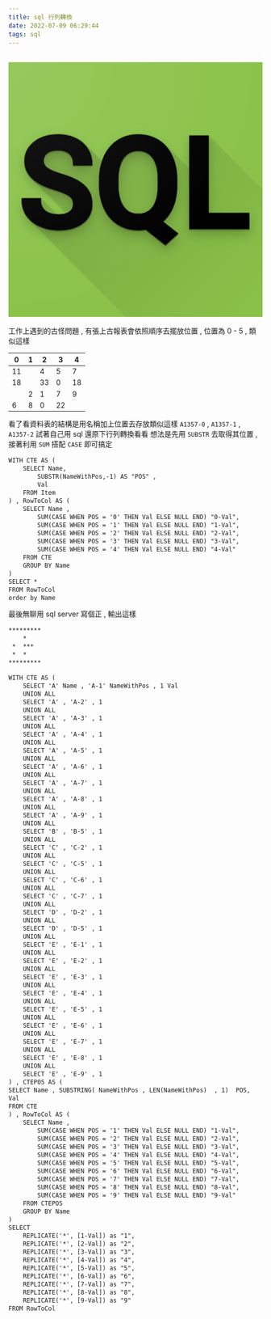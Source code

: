```yaml
---
title: sql 行列轉換
date: 2022-07-09 06:29:44
tags: sql
---
```


&nbsp;
![sql](https://raw.githubusercontent.com/weber87na/flowers/master/sql.png)
<!-- more -->

工作上遇到的古怪問題 , 有張上古報表會依照順序去擺放位置 , 位置為 0 - 5 , 類似這樣

| 0  | 1 | 2  | 3  | 4  |
|----|---|----|----|----|
| 11 |   | 4  | 5  | 7  |
| 18 |   | 33 | 0  | 18 |
|    | 2 | 1  | 7  | 9  |
| 6  | 8 | 0  | 22 |    |


看了看資料表的結構是用名稱加上位置去存放類似這樣 `A1357-0` , `A1357-1` , `A1357-2`
試著自己用 sql 還原下行列轉換看看
想法是先用 `SUBSTR` 去取得其位置 , 接著利用 `SUM` 搭配 `CASE` 即可搞定

```
WITH CTE AS (
    SELECT Name,
        SUBSTR(NameWithPos,-1) AS "POS" ,
        Val
    FROM Item
) , RowToCol AS (
    SELECT Name ,
        SUM(CASE WHEN POS = '0' THEN Val ELSE NULL END) "0-Val",
        SUM(CASE WHEN POS = '1' THEN Val ELSE NULL END) "1-Val",
        SUM(CASE WHEN POS = '2' THEN Val ELSE NULL END) "2-Val",
        SUM(CASE WHEN POS = '3' THEN Val ELSE NULL END) "3-Val",
        SUM(CASE WHEN POS = '4' THEN Val ELSE NULL END) "4-Val"
    FROM CTE
    GROUP BY Name
)
SELECT *
FROM RowToCol
order by Name
```

最後無聊用 sql server 寫個正 , 輸出這樣
```
*********
    *
 *  ***
 *  *
*********
```

```
WITH CTE AS (
	SELECT 'A' Name , 'A-1' NameWithPos , 1 Val
	UNION ALL
	SELECT 'A' , 'A-2' , 1
	UNION ALL
	SELECT 'A' , 'A-3' , 1
	UNION ALL
	SELECT 'A' , 'A-4' , 1
	UNION ALL
	SELECT 'A' , 'A-5' , 1
	UNION ALL
	SELECT 'A' , 'A-6' , 1
	UNION ALL
	SELECT 'A' , 'A-7' , 1
	UNION ALL
	SELECT 'A' , 'A-8' , 1
	UNION ALL
	SELECT 'A' , 'A-9' , 1
	UNION ALL
	SELECT 'B' , 'B-5' , 1
	UNION ALL
	SELECT 'C' , 'C-2' , 1
	UNION ALL
	SELECT 'C' , 'C-5' , 1
	UNION ALL
	SELECT 'C' , 'C-6' , 1
	UNION ALL
	SELECT 'C' , 'C-7' , 1
	UNION ALL
	SELECT 'D' , 'D-2' , 1
	UNION ALL
	SELECT 'D' , 'D-5' , 1
	UNION ALL
	SELECT 'E' , 'E-1' , 1
	UNION ALL
	SELECT 'E' , 'E-2' , 1
	UNION ALL
	SELECT 'E' , 'E-3' , 1
	UNION ALL
	SELECT 'E' , 'E-4' , 1
	UNION ALL
	SELECT 'E' , 'E-5' , 1
	UNION ALL
	SELECT 'E' , 'E-6' , 1
	UNION ALL
	SELECT 'E' , 'E-7' , 1
	UNION ALL
	SELECT 'E' , 'E-8' , 1
	UNION ALL
	SELECT 'E' , 'E-9' , 1
) , CTEPOS AS (
SELECT Name , SUBSTRING( NameWithPos , LEN(NameWithPos)  , 1)  POS, Val
FROM CTE
) , RowToCol AS (
    SELECT Name ,
        SUM(CASE WHEN POS = '1' THEN Val ELSE NULL END) "1-Val",
        SUM(CASE WHEN POS = '2' THEN Val ELSE NULL END) "2-Val",
        SUM(CASE WHEN POS = '3' THEN Val ELSE NULL END) "3-Val",
        SUM(CASE WHEN POS = '4' THEN Val ELSE NULL END) "4-Val",
		SUM(CASE WHEN POS = '5' THEN Val ELSE NULL END) "5-Val",
		SUM(CASE WHEN POS = '6' THEN Val ELSE NULL END) "6-Val",
		SUM(CASE WHEN POS = '7' THEN Val ELSE NULL END) "7-Val",
		SUM(CASE WHEN POS = '8' THEN Val ELSE NULL END) "8-Val",
		SUM(CASE WHEN POS = '9' THEN Val ELSE NULL END) "9-Val"
    FROM CTEPOS
    GROUP BY Name
)
SELECT
	REPLICATE('*', [1-Val]) as "1",
	REPLICATE('*', [2-Val]) as "2",
	REPLICATE('*', [3-Val]) as "3",
	REPLICATE('*', [4-Val]) as "4",
	REPLICATE('*', [5-Val]) as "5",
	REPLICATE('*', [6-Val]) as "6",
	REPLICATE('*', [7-Val]) as "7",
	REPLICATE('*', [8-Val]) as "8",
	REPLICATE('*', [9-Val]) as "9"
FROM RowToCol
```
